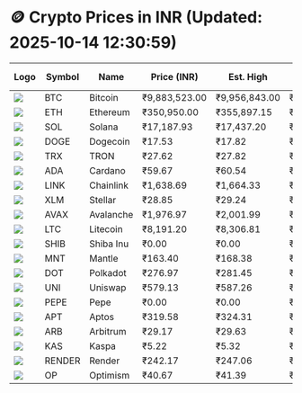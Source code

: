 # 🪙 Crypto Prices in INR (Updated: 2025-10-14 12:30:59)

| Logo | Symbol | Name       | Price (INR) | Est. High | Est. Low | Gross Profit | Fees | Net Profit | ROI % |
|------|--------|------------|-------------|-----------|----------|---------------|------|-------------|--------|
| ![](https://coin-images.coingecko.com/coins/images/1/large/bitcoin.png?1696501400) | BTC    | Bitcoin    | ₹9,883,523.00 | ₹9,956,843.00 | ₹9,810,203.00 | ₹1,494.77 | ₹200.00 | ₹1,294.77 | 1.29% |
| ![](https://coin-images.coingecko.com/coins/images/279/large/ethereum.png?1696501628) | ETH    | Ethereum   | ₹350,950.00 | ₹355,897.15 | ₹346,002.85 | ₹2,859.60 | ₹200.00 | ₹2,659.60 | 2.66% |
| ![](https://coin-images.coingecko.com/coins/images/4128/large/solana.png?1718769756) | SOL    | Solana     | ₹17,187.93 | ₹17,437.20 | ₹16,938.66 | ₹2,943.24 | ₹200.00 | ₹2,743.24 | 2.74% |
| ![](https://coin-images.coingecko.com/coins/images/5/large/dogecoin.png?1696501409) | DOGE   | Dogecoin   | ₹17.53 | ₹17.82 | ₹17.24 | ₹3,376.07 | ₹200.00 | ₹3,176.07 | 3.18% |
| ![](https://coin-images.coingecko.com/coins/images/1094/large/tron-logo.png?1696502193) | TRX    | TRON       | ₹27.62 | ₹27.82 | ₹27.42 | ₹1,466.14 | ₹200.00 | ₹1,266.14 | 1.27% |
| ![](https://coin-images.coingecko.com/coins/images/975/large/cardano.png?1696502090) | ADA    | Cardano    | ₹59.67 | ₹60.54 | ₹58.80 | ₹2,974.72 | ₹200.00 | ₹2,774.72 | 2.77% |
| ![](https://coin-images.coingecko.com/coins/images/877/large/Chainlink_Logo_500.png?1760023405) | LINK   | Chainlink  | ₹1,638.69 | ₹1,664.33 | ₹1,613.05 | ₹3,179.39 | ₹200.00 | ₹2,979.39 | 2.98% |
| ![](https://coin-images.coingecko.com/coins/images/100/large/fmpFRHHQ_400x400.jpg?1735231350) | XLM    | Stellar    | ₹28.85 | ₹29.24 | ₹28.46 | ₹2,772.75 | ₹200.00 | ₹2,572.75 | 2.57% |
| ![](https://coin-images.coingecko.com/coins/images/12559/large/Avalanche_Circle_RedWhite_Trans.png?1696512369) | AVAX   | Avalanche  | ₹1,976.97 | ₹2,001.99 | ₹1,951.95 | ₹2,563.90 | ₹200.00 | ₹2,363.90 | 2.36% |
| ![](https://coin-images.coingecko.com/coins/images/2/large/litecoin.png?1696501400) | LTC    | Litecoin   | ₹8,191.20 | ₹8,306.81 | ₹8,075.59 | ₹2,863.26 | ₹200.00 | ₹2,663.26 | 2.66% |
| ![](https://coin-images.coingecko.com/coins/images/11939/large/shiba.png?1696511800) | SHIB   | Shiba Inu  | ₹0.00 | ₹0.00 | ₹0.00 | ₹2,894.68 | ₹200.00 | ₹2,694.68 | 2.69% |
| ![](https://coin-images.coingecko.com/coins/images/30980/large/Mantle-Logo-mark.png?1739213200) | MNT    | Mantle     | ₹163.40 | ₹168.38 | ₹158.42 | ₹6,287.08 | ₹200.00 | ₹6,087.08 | 6.09% |
| ![](https://coin-images.coingecko.com/coins/images/12171/large/polkadot.png?1696512008) | DOT    | Polkadot   | ₹276.97 | ₹281.45 | ₹272.49 | ₹3,289.69 | ₹200.00 | ₹3,089.69 | 3.09% |
| ![](https://coin-images.coingecko.com/coins/images/12504/large/uniswap-logo.png?1720676669) | UNI    | Uniswap    | ₹579.13 | ₹587.26 | ₹571.00 | ₹2,849.23 | ₹200.00 | ₹2,649.23 | 2.65% |
| ![](https://coin-images.coingecko.com/coins/images/29850/large/pepe-token.jpeg?1696528776) | PEPE   | Pepe       | ₹0.00 | ₹0.00 | ₹0.00 | ₹3,289.35 | ₹200.00 | ₹3,089.35 | 3.09% |
| ![](https://coin-images.coingecko.com/coins/images/26455/large/aptos_round.png?1696525528) | APT    | Aptos      | ₹319.58 | ₹324.31 | ₹314.85 | ₹3,006.22 | ₹200.00 | ₹2,806.22 | 2.81% |
| ![](https://coin-images.coingecko.com/coins/images/16547/large/arb.jpg?1721358242) | ARB    | Arbitrum   | ₹29.17 | ₹29.63 | ₹28.71 | ₹3,176.15 | ₹200.00 | ₹2,976.15 | 2.98% |
| ![](https://coin-images.coingecko.com/coins/images/25751/large/kaspa-icon-exchanges.png?1696524837) | KAS    | Kaspa      | ₹5.22 | ₹5.32 | ₹5.12 | ₹3,747.07 | ₹200.00 | ₹3,547.07 | 3.55% |
| ![](https://coin-images.coingecko.com/coins/images/11636/large/rndr.png?1696511529) | RENDER | Render     | ₹242.17 | ₹247.06 | ₹237.28 | ₹4,117.84 | ₹200.00 | ₹3,917.84 | 3.92% |
| ![](https://coin-images.coingecko.com/coins/images/25244/large/Optimism.png?1696524385) | OP     | Optimism   | ₹40.67 | ₹41.39 | ₹39.95 | ₹3,596.86 | ₹200.00 | ₹3,396.86 | 3.40% |
